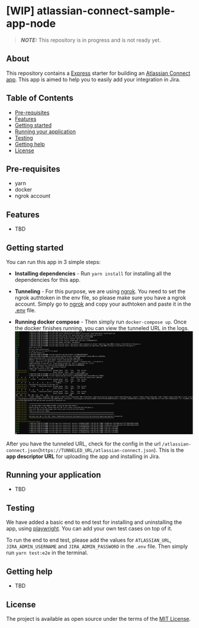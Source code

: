 # [WIP] atlassian-connect-sample-app-node

> **_NOTE:_**  This repository is in progress and is not ready yet.

## About
This repository contains a [Express](https://expressjs.com/en/4x/api.html) starter for building an [Atlassian Connect app](https://developer.atlassian.com/cloud/jira/platform/getting-started-with-connect/).
This app is aimed to help you to easily add your integration in Jira.

## Table of Contents
- [Pre-requisites](#pre-requisites)
- [Features](#features)
- [Getting started](#getting-started)
- [Running your application](#running-your-application)
- [Testing](#testing)
- [Getting help](#getting-help)
- [License](#license)

## Pre-requisites
- yarn
- docker
- ngrok account

## Features
- TBD

## Getting started
You can run this app in 3 simple steps:
- **Installing dependencies** - Run `yarn install` for installing all the dependencies for this app.

- **Tunneling** - For this purpose, we are using [ngrok](https://ngrok.com/docs/getting-started). You need to set the ngrok authtoken in the env file, so please make sure you have a ngrok account. 
Simply go to [ngrok](https://dashboard.ngrok.com/get-started/your-authtoken) and copy your authtoken and paste it in the [.env](./.env) file.

- **Running docker compose** - Then simply run `docker-compose up`. Once the docker finishes running, you can view the tunneled URL in the logs. 
![img.png](static/images/tunnel-output.png)

After you have the tunneled URL, check for the config in the url `/atlassian-connect.json`(`https://TUNNELED_URL/atlassian-connect.json`). This is the __app descriptor URL__ for uploading the app and installing in Jira.

## Running your application
- TBD

## Testing
We have added a basic end to end test for installing and uninstalling the app, using [playwright](https://playwright.dev/docs/intro). You can add your own test cases on top of it. 

To run the end to end test, please add the values for `ATLASSIAN_URL`, `JIRA_ADMIN_USERNAME` and `JIRA_ADMIN_PASSWORD` in the `.env` file. Then simply run `yarn test:e2e` in the terminal.

## Getting help
- TBD

## License
The project is available as open source under the terms of the [MIT License](./LICENSE).
